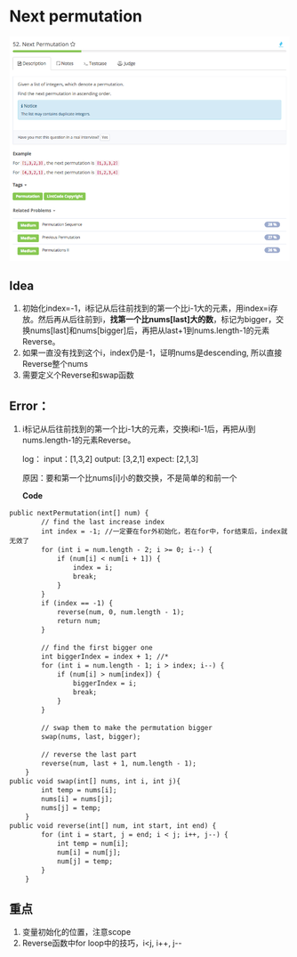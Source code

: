 # Next permutation

![](../../../../../.gitbook/assets/screen-shot-2018-02-22-at-4.38.49-pm.png)

## Idea

1. 初始化index=-1，i标记从后往前找到的第一个比i-1大的元素，用index=i存放。然后再从后往前到i，**找第一个比nums\[last\]大的数**，标记为bigger，交换nums\[last\]和nums\[bigger\]后，再把从last+1到nums.length-1的元素Reverse。
2. 如果一直没有找到这个i，index仍是-1，证明nums是descending, 所以直接Reverse整个nums
3. 需要定义个Reverse和swap函数

## Error：

1. i标记从后往前找到的第一个比i-1大的元素，交换i和i-1后，再把从i到nums.length-1的元素Reverse。

    log： input：\[1,3,2\] output: \[3,2,1\] expect: \[2,1,3\]

    原因：要和第一个比nums\[i\]小的数交换，不是简单的和前一个

   **Code**

```text
public nextPermutation(int[] num) {
        // find the last increase index
        int index = -1; //一定要在for外初始化，若在for中，for结束后，index就无效了
        for (int i = num.length - 2; i >= 0; i--) {
            if (num[i] < num[i + 1]) {
                index = i;
                break;
            }
        }
        if (index == -1) {
            reverse(num, 0, num.length - 1);
            return num;
        }

        // find the first bigger one
        int biggerIndex = index + 1; //*
        for (int i = num.length - 1; i > index; i--) {
            if (num[i] > num[index]) {
                biggerIndex = i;
                break;
            }
        }

        // swap them to make the permutation bigger
        swap(nums, last, bigger);

        // reverse the last part
        reverse(num, last + 1, num.length - 1);
    }
public void swap(int[] nums, int i, int j){
        int temp = nums[i];
        nums[i] = nums[j];
        nums[j] = temp;
    }
public void reverse(int[] num, int start, int end) {
        for (int i = start, j = end; i < j; i++, j--) {
            int temp = num[i];
            num[i] = num[j];
            num[j] = temp;
        }
    }
```

## 重点

1. 变量初始化的位置，注意scope
2. Reverse函数中for loop中的技巧，i&lt;j, i++, j--

